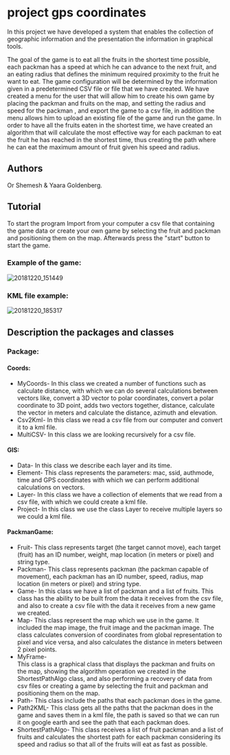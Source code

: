 # project gps coordinates
In this project we have developed a system that enables the collection of geographic
information and the presentation the information in graphical tools.

The goal of the game is to eat all the fruits in the shortest time possible,
each packman has a speed at which he can advance to the next fruit,
and an eating radius that defines the minimum required proximity to the fruit he want to eat.
The game configuration will be determined by the information given in a predetermined
CSV file or file that we have created. We have created a menu for the user that will
allow him to create his own game by placing the packman and fruits on the map,
and setting the radius and speed for the packman , and export the game to a csv file,
in addition the menu allows him to upload an existing file of the game and run the game.
In order to have all the fruits eaten in the shortest time, we have created an algorithm
that will calculate the most effective way for each packman to eat the fruit he has
reached in the shortest time, thus creating the path where he can eat the maximum
amount of fruit given his speed and radius.

## Authors
Or Shemesh & Yaara Goldenberg. 

## Tutorial
To start the program Import from your computer a csv file that containing the game data
or create your own game by selecting the fruit and packman and positioning them on the map.
Afterwards press the "start" button to start the game.
### Example of the game:
![20181220_151449](https://user-images.githubusercontent.com/44780654/50287115-355f6700-046a-11e9-9e9d-822963941fef.gif)
### KML file example:
![20181220_185317](https://user-images.githubusercontent.com/44780654/50298886-eaa11780-0488-11e9-9c27-dc77d5ea0494.gif)
## Description the packages and classes
### Package:
#### Coords:
- MyCoords- 
In this class we created a number of functions such as calculate distance, with which we can do several calculations between vectors like, convert a 3D vector to polar coordinates, convert a polar coordinate to 3D point, adds two vectors together, distance, calculate the vector in meters and calculate the distance, azimuth and elevation.
- Csv2Kml-
In this class we read a csv file from our computer and convert it to a kml file.
- MultiCSV-
In this class we are looking recursively for a csv file.
#### GIS:
- Data-
In this class we describe each layer and its time.
- Element-
This class represents the parameters: mac, ssid, authmode, time and GPS coordinates with which we can perform additional calculations on vectors.
- Layer-
In this class we have a collection of elements that we read from a csv file, with which we could create a kml file.
- Project-
In this class we use the class Layer to receive multiple layers so we could a kml file.
#### PackmanGame:
- Fruit-
This class represents target (the target cannot move), each target (fruit) has an ID number, weight, map location (in meters or pixel) and string type.
- Packman- 
This class represents packman (the packman capable of movement), each packman has an ID number, speed, radius, map location (in meters or pixel) and string type. 
- Game- 
In this class we have a list of packman and a list of fruits. This class has the ability to be built from the data it receives from the csv file, and also to create a csv file with the data it receives from a new game we created.
- Map- 
This class represent the map which we use in the game. It included the map image, the fruit image and the packman image.
The class calculates conversion of coordinates from global representation to pixel and vice versa, and also calculates the distance in meters between 2 pixel points.
- MyFrame-  
This class is a graphical class that displays the packman and fruits on the map, showing the algorithm operation we created in the ShortestPathAlgo class, and also performing a recovery of data from csv files or creating a game by selecting the fruit and packman and positioning them on the map.
- Path- 
This class include the paths that each packman does in the game.
- Path2KML-
 This class gets all the paths that the packman does in the game and saves them in a kml file, the path is saved so that we can run it on google earth and see the path that each packman does.
- ShortestPathAlgo- 
This class receives a list of fruit packman and a list of fruits and calculates the shortest path for each packman considering its speed and radius so that all of the fruits will eat as fast as possible.

